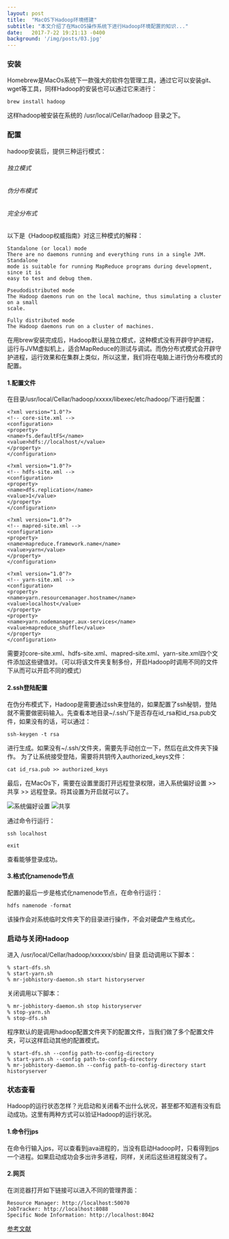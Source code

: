 ```yaml
---
layout: post
title:  "MacOS下Hadoop环境搭建"
subtitle: "本文介绍了在MacOS操作系统下进行Hadoop环境配置的知识..."
date:   2017-7-22 19:21:13 -0400
background: '/img/posts/03.jpg'
---
```


### 安装

Homebrew是MacOs系统下一款强大的软件包管理工具，通过它可以安装git、wget等工具，同样Hadoop的安装也可以通过它来进行：

```
brew install hadoop
```
这样hadoop被安装在系统的 /usr/local/Cellar/hadoop 目录之下。

### 配置

hadoop安装后，提供三种运行模式：
###### 独立模式
###### 伪分布模式
###### 完全分布式
以下是《Hadoop权威指南》对这三种模式的解释：

```
Standalone (or local) mode
There are no daemons running and everything runs in a single JVM. Standalone
mode is suitable for running MapReduce programs during development, since it is
easy to test and debug them.

Pseudodistributed mode
The Hadoop daemons run on the local machine, thus simulating a cluster on a small
scale.

Fully distributed mode
The Hadoop daemons run on a cluster of machines.
```
在用brew安装完成后，Hadoop默认是独立模式，这种模式没有开辟守护进程，运行与JVM虚拟机上，适合MapReduce的测试与调试。而伪分布式模式会开辟守护进程，运行效果和在集群上类似，所以这里，我们将在电脑上进行伪分布模式的配置。

#### 1.配置文件

在目录/usr/local/Cellar/hadoop/xxxxx/libexec/etc/hadoop/下进行配置：

```
<?xml version="1.0"?>
<!-- core-site.xml -->
<configuration>
<property>
<name>fs.defaultFS</name>
<value>hdfs://localhost/</value>
</property>
</configuration>

<?xml version="1.0"?>
<!-- hdfs-site.xml -->
<configuration>
<property>
<name>dfs.replication</name>
<value>1</value>
</property>
</configuration>

<?xml version="1.0"?>
<!-- mapred-site.xml -->
<configuration>
<property>
<name>mapreduce.framework.name</name>
<value>yarn</value>
</property>
</configuration>

<?xml version="1.0"?>
<!-- yarn-site.xml -->
<configuration>
<property>
<name>yarn.resourcemanager.hostname</name>
<value>localhost</value>
</property>
<property>
<name>yarn.nodemanager.aux-services</name>
<value>mapreduce_shuffle</value>
</property>
</configuration>
```
需要对core-site.xml、hdfs-site.xml、mapred-site.xml、yarn-site.xml四个文件添加这些键值对。（可以将该文件夹复制多份，开启Hadoop时调用不同的文件下从而可以开启不同的模式）

#### 2.ssh登陆配置

在伪分布模式下，Hadoop是需要通过ssh来登陆的，如果配置了ssh秘钥，登陆就不需要做密码输入。先查看本地目录~/.ssh/下是否存在id_rsa和id_rsa.pub文件，如果没有的话，可以通过：

```
ssh-keygen -t rsa
```
进行生成。如果没有~/.ssh/文件夹，需要先手动创立一下，然后在此文件夹下操作。
为了让系统接受登陆，需要将共钥传入authorized_keys文件：

```
cat id_rsa.pub >> authorized_keys
```
最后，在MacOs下，需要在设置里面打开远程登录权限，进入系统偏好设置 >> 共享 >> 远程登录。将其设置为开启就可以了。

![系统偏好设置](/imgs/setting.png)
![共享](/imgs/share.png)

通过命令行运行：

```
ssh localhost

exit
```
查看能够登录成功。

#### 3.格式化namenode节点

配置的最后一步是格式化namenode节点，在命令行运行：

```
hdfs namenode -format
```
该操作会对系统临时文件夹下的目录进行操作，不会对硬盘产生格式化。

### 启动与关闭Hadoop

进入 /usr/local/Cellar/hadoop/xxxxxx/sbin/ 目录
启动调用以下脚本：

```
% start-dfs.sh
% start-yarn.sh
% mr-jobhistory-daemon.sh start historyserver
```

关闭调用以下脚本：

```
% mr-jobhistory-daemon.sh stop historyserver
% stop-yarn.sh
% stop-dfs.sh
```
程序默认的是调用hadoop配置文件夹下的配置文件，当我们做了多个配置文件夹，可以这样启动其他的配置模式。

```
% start-dfs.sh --config path-to-config-directory
% start-yarn.sh --config path-to-config-directory
% mr-jobhistory-daemon.sh --config path-to-config-directory start historyserver
```

### 状态查看

Hadoop的运行状态怎样？光启动和关闭看不出什么状况，甚至都不知道有没有启动成功。这里有两种方式可以验证Hadoop的运行状况。

#### 1.命令行jps

在命令行输入jps，可以查看到java进程的，当没有启动Hadoop时，只看得到jps一个进程。如果启动成功会多出许多进程，同样，关闭后这些进程就没有了。

#### 2.网页

在浏览器打开如下链接可以进入不同的管理界面：

```
Resource Manager: http://localhost:50070
JobTracker: http://localhost:8088
Specific Node Information: http://localhost:8042
```

[参考文献](https://amodernstory.com/2014/09/23/installing-hadoop-on-mac-osx-yosemite/)
